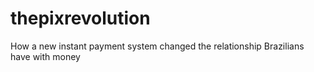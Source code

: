 # thepixrevolution
How a new instant payment system changed the relationship Brazilians have with money
